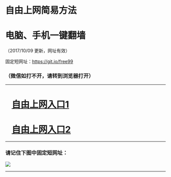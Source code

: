 ﻿# 自由上网简易方法

# 电脑、手机一键翻墙

（2017/10/09 更新，网址有效）

固定短网址：https://git.io/free99

### （微信如打不开，请转到浏览器打开）


***





# &nbsp;&nbsp; <a href="http://ft688831662.fwq-tz-1001.info/fwqtz01.html?t=100900125840 " target="_blank">自由上网入口1</a>
# &nbsp;&nbsp; <a href="http://ft2382220876.fwq-tz-1002.info/fwqtz02.html?t=100900128800 " target="_blank">自由上网入口2</a>
***

### 请记住下图中固定短网址：

<img src="https://s3-us-west-2.amazonaws.com/fwq-1001/yjfq-20170905okok.png" /> 


***

